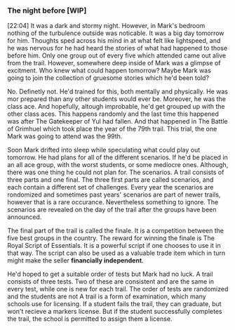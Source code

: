 ### The night before [WIP]
[22:04] It was a dark and stormy night. However, in Mark's bedroom nothing of the turbulence outside was noticable. It was a big day tomorrow for him. Thoughts sped across his mind in at what felt like lightspeed, and he was nervous for he had heard the stories of what had happened to those before him. Only one group out of every five which attended came out alive from the trail. However, somewhere deep inside of Mark was a glimpse of excitment. Who knew what could happen tomorrow? Maybe Mark was going to join the collection of gruesome stories which he'd been told?

No. Definetly not. He'd trained for this, both mentally and physically. He was mor prepared than any other students would ever be. Moreover, he was the class ace. And hopefully, altough improbable, he'd get grouped up with the other class aces. This happens randomly and the last time this happened was after The Gatekeeper of Yul had fallen. And that happened in The Battle of Grimhuel which took place the year of the 79th trail. This trial, the one Mark was going to attend was the 99th.

Soon Mark drifted into sleep while speculating what could play out tomorrow. He had plans for all of the different scenarios. If he'd be placed in an all ace group, with the worst students, or some mediocre ones. Although, there was one thing he could not plan for. The scenarios. A trail consists of three parts and one final. The three first parts are called scenarios, and each contain a different set of challenges. Every year the scenarios are rondomized and sometimes past years' scenarios are part of newer trails, however that is a rare occurance. Nevertheless something to ignore. The scenarios are revealed on the day of the trail after the groups have been announced. 

The final part of the trail is called the finale. It is a competition between the five best groups in the country. The reward for winning the finale is The Royal Script of Essentials. It is a powerful script if one chooses to use it in that way. The script can also be used as a valuable trade item which in turn might make the seller **financially independent**.


He'd hoped to get a suitable order of tests but Mark had no luck. A trail consists of three tests. Two of these are consistent and are the same in every test, while one is new for each trail. The order of tests are randomized and the students are not
A trail is a form of examination, which many schools use for licensing. If a student fails the trail, they can graduate, but won't recieve a markers license. But if the student successfully completes the trail, the school is permitted to assign them a license.